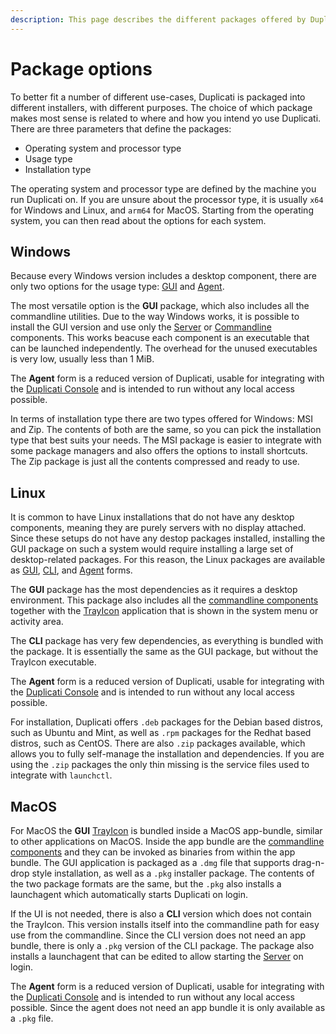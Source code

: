 ```yaml
---
description: This page describes the different packages offered by Duplicati
---
```


# Package options

To better fit a number of different use-cases, Duplicati is packaged into different installers, with different purposes. The choice of which package makes most sense is related to where and how you intend yo use Duplicati. There are three parameters that define the packages:

* Operating system and processor type
* Usage type
* Installation type

The operating system and processor type are defined by the machine you run Duplicati on. If you are unsure about the processor type, it is usually `x64` for Windows and Linux, and `arm64` for MacOS. Starting from the operating system, you can then read about the options for each system.

## Windows

Because every Windows version includes a desktop component, there are only two options for the usage type: [GUI](../duplicati-programs/trayicon.md) and [Agent](../duplicati-programs/agent.md).&#x20;

The most versatile option is the **GUI** package, which also includes all the commandline utilities. Due to the way Windows works, it is possible to install the GUI version and use only the [Server](../duplicati-programs/server.md) or [Commandline](../duplicati-programs/command-line-interface-cli/) components. This works beacuse each component is an executable that can be launched independently. The overhead for the unused executables is very low, usually less than 1 MiB.

The **Agent** form is a reduced version of Duplicati, usable for integrating with the [Duplicati Console](broken-reference) and is intended to run without any local access possible.

In terms of installation type there are two types offered for Windows: MSI and Zip. The contents of both are the same, so you can pick the installation type that best suits your needs. The MSI package is easier to integrate with some package managers and also offers the options to install shortcuts. The Zip package is just all the contents compressed and ready to use.

## Linux

It is common to have Linux installations that do not have any desktop components, meaning they are purely servers with no display attached. Since these setups do not have any destop packages installed, installing the GUI package on such a system would require installing a large set of desktop-related packages. For this reason, the Linux packages are available as [GUI](../duplicati-programs/trayicon.md), [CLI](../duplicati-programs/command-line-interface-cli/), and [Agent](../duplicati-programs/agent.md) forms.

The **GUI** package has the most dependencies as it requires a desktop environment. This package also includes all the [commandline components](../duplicati-programs/command-line-interface-cli/) together with the [TrayIcon](../duplicati-programs/trayicon.md) application that is shown in the system menu or activity area.

The **CLI** package has very few dependencies, as everything is bundled with the package. It is essentially the same as the GUI package, but without the TrayIcon executable.&#x20;

The **Agent** form is a reduced version of Duplicati, usable for integrating with the [Duplicati Console](broken-reference) and is intended to run without any local access possible.

For installation, Duplicati offers `.deb` packages for the Debian based distros, such as Ubuntu and Mint, as well as `.rpm` packages for the Redhat based distros, such as CentOS.  There are also `.zip` packages available, which allows you to fully self-manage the installation and dependencies. If you are using the `.zip` packages the only thin missing is the service files used to integrate with `launchctl`.

## MacOS

For MacOS the **GUI** [TrayIcon](../duplicati-programs/trayicon.md) is bundled inside a MacOS app-bundle, similar to other applications on MacOS. Inside the app bundle are the [commandline components](../duplicati-programs/command-line-interface-cli/) and they can be invoked as binaries from within the app bundle. The GUI application is packaged as a `.dmg` file that supports drag-n-drop style installation, as well as a `.pkg` installer package. The contents of the two package formats are the same, but the `.pkg` also installs a launchagent which automatically starts Duplicati on login.

If the UI is not needed, there is also a **CLI** version which does not contain the TrayIcon. This version installs itself into the commandline path for easy use from the commandline. Since the CLI version does not need an app bundle, there is only a `.pkg` version of the CLI package. The package also installs a launchagent that can be edited to allow starting the [Server](../duplicati-programs/server.md) on login.

The **Agent** form is a reduced version of Duplicati, usable for integrating with the [Duplicati Console](broken-reference) and is intended to run without any local access possible. Since the agent does not need an app bundle it is only available as a `.pkg` file.

